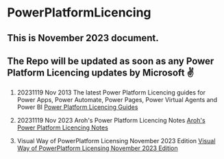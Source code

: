 # PowerPlatformLicencing

## This is November 2023 document. 
## The Repo will be updated as soon as any  Power Platform Licencing updates by Microsoft  :v: 


1. 20231119 Nov 2013 The latest Power Platform Licencing guides for Power Apps, Power Automate, Power Pages, Power Virtual Agents and Power BI [Power Platform Licencing Guides](https://github.com/aarohbits/PowerPlatformLicencing/tree/main/20231119%20Power%20Platform%20Licencing)  

2. 20231119 Nov 2023 Aroh's Power Platform Licencing Notes [Aroh's Power Platform Licencing Notes](https://github.com/aarohbits/PowerPlatformLicencing/tree/main/20231119%20Aroh's%20Power%20Platform%20Licencing%20Notes)

3. Visual Way of PowerPlatform Licensing November 2023 Edition [Visual Way of PowerPlatform Licensing November 2023 Edition](https://github.com/aarohbits/PowerPlatformLicencing/blob/main/20231119%20Visual%20Way%20of%20PowerPlatform%20Licensing%20November%202023%20Edition/20231119%20Power%20Apps%20Latest.pdf)
   